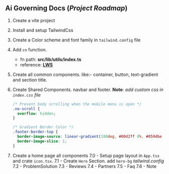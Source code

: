 ## Ai Governing Docs (**_Project Roadmap_**)

1. Create a vite project
2. Install and setup TailwindCss
3. Create a Color scheme and font family in `tailwind.config` file
4. Add `cn` function.
   - fn path: **src/lib/utils/index.ts**
   - reference: [**LWS**](https://youtu.be/y7DrXkGj7AU)
5. Create all common components. like:- container, button, text-gradient and section title.
6. Create Shared Components. navbar and footer.
   **Note**: _add custom css in `index.css` file_

   ```css
   /* Prevent body scrolling when the mobile menu is open */
   .no-scroll {
     overflow: hidden;
   }

   /* Gradient Border Color */
   .footer-border-top {
     border-image-source: linear-gradient(180deg, #00d2ff 0%, #059dbe 100%);
     border-image-slice: 1;
   }
   ```

7. Create a home page all components
   7.0 - Setup page layout in `App.tsx` and crate `icon.tsx`.
   7.1 - Create `Hero` Section. add `hero-bg` _tailwind.config_
   7.2 - ProblemSolution
   7.3 - Reviews
   7.4 - Partners
   7.5 - Faq
   7.6 - Note
